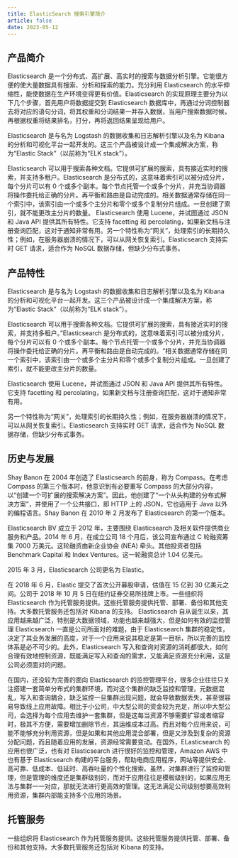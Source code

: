 ```yaml
---
title: ElasticSearch 搜索引擎简介
article: false
date: 2023-05-12
---
```


## 产品简介

Elasticsearch 是一个分布式、高扩展、高实时的搜索与数据分析引擎。它能很方便的使大量数据具有搜索、分析和探索的能力。充分利用 Elasticsearch 的水平伸缩性，能使数据在生产环境变得更有价值。Elasticsearch 的实现原理主要分为以下几个步骤，首先用户将数据提交到 Elasticsearch 数据库中，再通过分词控制器去将对应的语句分词，将其权重和分词结果一并存入数据，当用户搜索数据时候，再根据权重将结果排名，打分，再将返回结果呈现给用户。

Elasticsearch 是与名为 Logstash 的数据收集和日志解析引擎以及名为 Kibana 的分析和可视化平台一起开发的。这三个产品被设计成一个集成解决方案，称为“Elastic Stack”（以前称为“ELK stack”）。

Elasticsearch 可以用于搜索各种文档。它提供可扩展的搜索，具有接近实时的搜索，并支持多租户。Elasticsearch 是分布式的，这意味着索引可以被分成分片，每个分片可以有 0 个或多个副本。每个节点托管一个或多个分片，并充当协调器将操作委托给正确的分片。再平衡和路由是自动完成的。相关数据通常存储在同一个索引中，该索引由一个或多个主分片和零个或多个复制分片组成。一旦创建了索引，就不能更改主分片的数量。
Elasticsearch 使用 Lucene，并试图通过 JSON 和 Java API 提供其所有特性。它支持 facetting 和 percolating，如果新文档与注册查询匹配，这对于通知非常有用。另一个特性称为“网关”，处理索引的长期持久性；例如，在服务器崩溃的情况下，可以从网关恢复索引。Elasticsearch 支持实时 GET 请求，适合作为 NoSQL 数据存储，但缺少分布式事务。

## 产品特性

Elasticsearch 是与名为 Logstash 的数据收集和日志解析引擎以及名为 Kibana 的分析和可视化平台一起开发。这三个产品被设计成一个集成解决方案，称为“Elastic Stack”（以前称为“ELK stack”）。

Elasticsearch 可以用于搜索各种文档。它提供可扩展的搜索，具有接近实时的搜索，并支持多租户。”Elasticsearch 是分布式的，这意味着索引可以被分成分片，每个分片可以有 0 个或多个副本。每个节点托管一个或多个分片，并充当协调器将操作委托给正确的分片。再平衡和路由是自动完成的。“相关数据通常存储在同一个索引中，该索引由一个或多个主分片和零个或多个复制分片组成。一旦创建了索引，就不能更改主分片的数量。

Elasticsearch 使用 Lucene，并试图通过 JSON 和 Java API 提供其所有特性。它支持 facetting 和 percolating，如果新文档与注册查询匹配，这对于通知非常有用。

另一个特性称为“网关”，处理索引的长期持久性；例如，在服务器崩溃的情况下，可以从网关恢复索引。Elasticsearch 支持实时 GET 请求，适合作为 NoSQL 数据存储，但缺少分布式事务。

## 历史与发展

Shay Banon 在 2004 年创造了 Elasticsearch 的前身，称为 Compass。在考虑 Compass 的第三个版本时，他意识到有必要重写 Compass 的大部分内容，以“创建一个可扩展的搜索解决方案”。因此，他创建了“一个从头构建的分布式解决方案”，并使用了一个公共接口，即 HTTP 上的 JSON，它也适用于 Java 以外的编程语言。Shay Banon 在 2010 年 2 月发布了 Elasticsearch 的第一个版本。

Elasticsearch BV 成立于 2012 年，主要围绕 Elasticsearch 及相关软件提供商业服务和产品。2014 年 6 月，在成立公司 18 个月后，该公司宣布通过 C 轮融资筹集 7000 万美元。这轮融资由新企业协会 (NEA) 牵头。其他投资者包括 Benchmark Capital 和 Index Ventures。这一轮融资总计 1.04 亿美元。

2015 年 3 月，Elasticsearch 公司更名为 Elastic。

在 2018 年 6 月，Elastic 提交了首次公开募股申请，估值在 15 亿到 30 亿美元之间。公司于 2018 年 10 月 5 日在纽约证券交易所挂牌上市。一些组织将 Elasticsearch 作为托管服务提供。这些托管服务提供托管、部署、备份和其他支持。大多数托管服务还包括对 Kibana 的支持。
Elasticsearch 自从诞生以来，其应用越来越广泛，特别是大数据领域，功能也越来越强大，但是如何有效的监控管理 Elasticsearch 一直是公司所面对的难题，由于 Elasticsearch 集群的稳定性，决定了其业务发展的高度，对于一个应用来说其稳定是第一目标，所以完善的监控体系是必不可少的。此外，Elasticsearch 写入和查询对资源的消耗都很大，如何合理有效地控制资源，既能满足写入和查询的需求，又能满足资源充分利用，这是公司必须面对的问题。

在国内，还没较为完善的面向 Elasticsearch 的监控管理平台，很多企业往往只关注搭建一套简单分布式的集群环境，而对这个集群的缺乏监控和管理，元数据混乱，写入和查询耦合，缺乏监控一旦集群出现问题，就会导致数据丢失，甚至很容易导致线上应用故障。相比于小公司，中大型公司的资金较为充足，所以中大型公司，会选择为每个应用去维护一套集群，但是这每当资源不够需要扩容或者缩容时，极其不方便，需要增加删除节点，其运维成本过高。而且对每个应用来说，可能不能够充分利用资源，但是如果和其他应用混合部署，但是又涉及到复杂的资源分配问题，而且随着应用的发展，资源经常需要变动。在国外，ELasticsearch 的应用也很广泛，也有对 Elasticsearch 进行很好的监控和管理，Amazon AWS 中也有基于 Elasticsearch 构建的平台服务，帮助电商应用程序，网站等提供安全、高可靠、低成本、低延时、高吞吐量的个性化搜索。虽然，对集群进行了监控和管理，但是管理的维度还是集群级别的，而对于应用往往是模板级别的，如果应用无法与集群一一对应，那就无法进行更高效的管理。这无法满足公司级别想要高效利用资源，集群内部能支持多个应用的场景。

## 托管服务

一些组织将 Elasticsearch 作为托管服务提供。这些托管服务提供托管、部署、备份和其他支持。大多数托管服务还包括对 Kibana 的支持。

